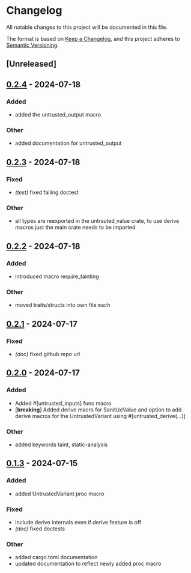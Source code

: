 # Changelog
All notable changes to this project will be documented in this file.

The format is based on [Keep a Changelog](https://keepachangelog.com/en/1.0.0/),
and this project adheres to [Semantic Versioning](https://semver.org/spec/v2.0.0.html).

## [Unreleased]

## [0.2.4](https://github.com/0xCCF4/UntrustedValue/compare/untrusted_value-v0.2.3...untrusted_value-v0.2.4) - 2024-07-18

### Added
- added the untrusted_output macro

### Other
- added documentation for untrusted_output

## [0.2.3](https://github.com/0xCCF4/UntrustedValue/compare/untrusted_value-v0.2.2...untrusted_value-v0.2.3) - 2024-07-18

### Fixed
- *(test)* fixed failing doctest

### Other
- all types are reexported in the untrsuted_value crate, to use derive macros just the main crate needs to be imported

## [0.2.2](https://github.com/0xCCF4/UntrustedValue/compare/untrusted_value-v0.2.1...untrusted_value-v0.2.2) - 2024-07-18

### Added
- introduced macro require_tainting

### Other
- moved traits/structs into own file each

## [0.2.1](https://github.com/0xCCF4/UntrustedValue/compare/untrusted_value-v0.2.0...untrusted_value-v0.2.1) - 2024-07-17

### Fixed
- *(doc)* fixed github repo url

## [0.2.0](https://github.com/0xCCF4/UntrustedValue/compare/untrusted_value-v0.1.3...untrusted_value-v0.2.0) - 2024-07-17

### Added
- Added #[untrusted_inputs] func macro
- [**breaking**] Added derive macro for SanitizeValue and option to add derive macros for the UntrustedVariant using #[untrusted_derive(...)]

### Other
- added keywords taint, static-analysis

## [0.1.3](https://github.com/0xCCF4/UntrustedValue/compare/untrusted_value-v0.1.2...untrusted_value-v0.1.3) - 2024-07-15

### Added
- added UntrustedVariant proc macro

### Fixed
- include derive internals even if derive feature is off
- *(doc)* fixed doctests

### Other
- added cargo.toml documentation
- updated documentation to reflect newly added proc macro
